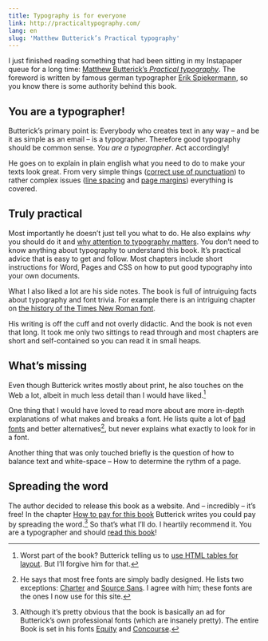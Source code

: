 ```yaml
---
title: Typography is for everyone
link: http://practicaltypography.com/
lang: en
slug: 'Matthew Butterick’s Practical typography'
---
```


I just finished reading something that had been sitting in my Instapaper queue for a long time: [Matthew Butterick’s *Practical typography*](http://practicaltypography.com/). The foreword is written by famous german typographer [Erik Spiekermann](http://spiekermann.com/en/), so you know there is some authority behind this book.

## You are a typographer!

Butterick’s primary point is: Everybody who creates text in any way – and be it as simple as an email – is a typographer. Therefore good typography should be common sense. *You are a typographer*. Act accordingly!

He goes on to explain in plain english what you need to do to make your texts look great. From very simple things ([correct use of punctuation](http://practicaltypography.com/type-composition.html)) to rather complex issues ([line spacing](http://practicaltypography.com/line-spacing.html) and [page margins](http://practicaltypography.com/page-margins.html)) everything is covered.

## Truly practical

Most importantly he doesn’t just tell you what to do. He also explains *why* you should do it and [why attention to typography matters](http://practicaltypography.com/why-does-typography-matter.html). You don’t need to know anything about typography to understand this book. It’s practical advice that is easy to get and follow. Most chapters include short instructions for Word, Pages and CSS on how to put good typography into your own documents.

What I also liked a lot are his side notes. The book is full of intruiguing facts about typography and font trivia. For example there is an intriguing chapter on [the history of the Times New Roman font](http://practicaltypography.com/times-new-roman.html).

His writing is off the cuff and not overly didactic. And the book is not even that long. It took me only two sittings to read through and most chapters are short and self-contained so you can read it in small heaps.

## What’s missing

Even though Butterick writes mostly about print, he also touches on the Web a lot, albeit in much less detail than I would have liked.[^tables]

One thing that I would have loved to read more about are more in-depth explanations of what makes and breaks a font. He lists quite a lot of [bad fonts](http://practicaltypography.com/bad-fonts.html) and better alternatives[^freefont], but never explains what exactly to look for in a font.

Another thing that was only touched briefly is the question of how to balance text and white-space – How to determine the rythm of a page.

## Spreading the word

The author decided to release this book as a website. And – incredibly – it’s free! In the chapter [How to pay for this book](http://practicaltypography.com/how-to-pay-for-this-book.html) Butterick writes you could pay by spreading the word.[^fonts] So that’s what I’ll do. I heartily recommend it. You are a typographer and should [read this book](http://practicaltypography.com/)!

[^fonts]: Although it’s pretty obvious that the book is basically an ad for Butterick’s own professional fonts (which are insanely pretty). The entire Book is set in his fonts [Equity](http://practicaltypography.com/index.html) and [Concourse](http://practicaltypography.com/concourse.html).

[^tables]: Worst part of the book? Butterick telling us to [use HTML tables for layout](http://practicaltypography.com/tables.html). But I’ll forgive him for that.

[^freefont]: He says that most free fonts are simply badly designed. He lists two exceptions: [Charter](http://practicaltypography.com/charter.html) and [Source Sans](http://sourceforge.net/adobe/sourcesans/wiki/Home/). I agree with him; these fonts are the ones I now use for this site.